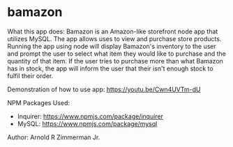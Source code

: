 # bamazon

What this app does:
Bamazon is an Amazon-like storefront node app that utilizes MySQL. The app allows uses to view and purchase store products. Running the app using node will display Bamazon's inventory to the user and prompt the user to select what item they would like to purchase and the quantity of that item. If the user tries to purchase more than what Bamazon has in stock, the app will inform the user that their isn't enough stock to fulfil their order.

Demonstration of how to use app:
https://youtu.be/Cwn4UVTm-dU

NPM Packages Used:
- Inquirer: https://www.npmjs.com/package/inquirer
- MySQL: https://www.npmjs.com/package/mysql

Author:
Arnold R Zimmerman Jr.
